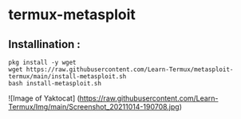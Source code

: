 # termux-metasploit

## Installination :

```
pkg install -y wget 
wget https://raw.githubusercontent.com/Learn-Termux/metasploit-termux/main/install-metasploit.sh
bash install-metasploit.sh
```
![Image of Yaktocat]
(https://raw.githubusercontent.com/Learn-Termux/Img/main/Screenshot_20211014-190708.jpg)
